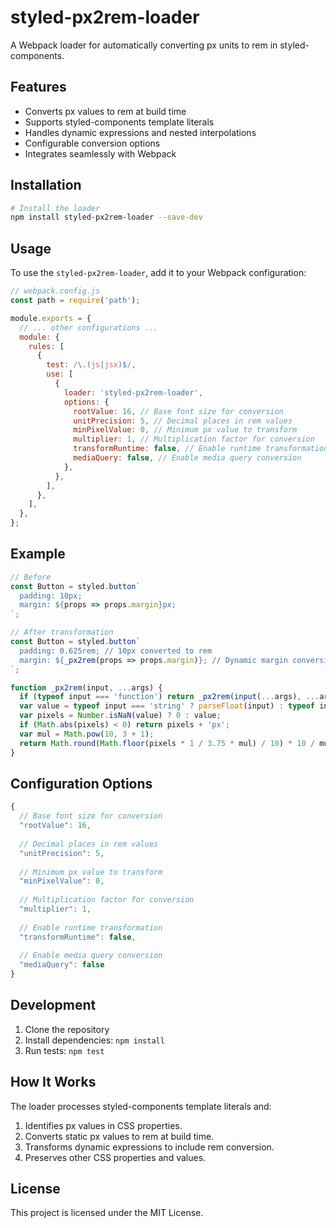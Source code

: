 # styled-px2rem-loader

A Webpack loader for automatically converting px units to rem in styled-components.

## Features
- Converts px values to rem at build time
- Supports styled-components template literals
- Handles dynamic expressions and nested interpolations
- Configurable conversion options
- Integrates seamlessly with Webpack

## Installation

```bash
# Install the loader
npm install styled-px2rem-loader --save-dev
```

## Usage

To use the `styled-px2rem-loader`, add it to your Webpack configuration:

```javascript
// webpack.config.js
const path = require('path');

module.exports = {
  // ... other configurations ...
  module: {
    rules: [
      {
        test: /\.(js|jsx)$/,
        use: [
          {
            loader: 'styled-px2rem-loader',
            options: {
              rootValue: 16, // Base font size for conversion
              unitPrecision: 5, // Decimal places in rem values
              minPixelValue: 0, // Minimum px value to transform
              multiplier: 1, // Multiplication factor for conversion
              transformRuntime: false, // Enable runtime transformation
              mediaQuery: false, // Enable media query conversion
            },
          },
        ],
      },
    ],
  },
};
```

## Example

```javascript
// Before
const Button = styled.button`
  padding: 10px;
  margin: ${props => props.margin}px;
`;

// After transformation
const Button = styled.button`
  padding: 0.625rem; // 10px converted to rem
  margin: ${_px2rem(props => props.margin)}; // Dynamic margin conversion
`;

function _px2rem(input, ...args) {
  if (typeof input === 'function') return _px2rem(input(...args), ...args);
  var value = typeof input === 'string' ? parseFloat(input) : typeof input === 'number' ? input : 0;
  var pixels = Number.isNaN(value) ? 0 : value;
  if (Math.abs(pixels) < 0) return pixels + 'px';
  var mul = Math.pow(10, 3 + 1);
  return Math.round(Math.floor(pixels * 1 / 3.75 * mul) / 10) * 10 / mul + 'rem';
}
```

## Configuration Options

```javascript
{
  // Base font size for conversion
  "rootValue": 16,
  
  // Decimal places in rem values  
  "unitPrecision": 5,
  
  // Minimum px value to transform
  "minPixelValue": 0,
  
  // Multiplication factor for conversion
  "multiplier": 1,
  
  // Enable runtime transformation
  "transformRuntime": false,
  
  // Enable media query conversion
  "mediaQuery": false
}
```

## Development

1. Clone the repository
2. Install dependencies: `npm install`
3. Run tests: `npm test`
## How It Works

The loader processes styled-components template literals and:
1. Identifies px values in CSS properties.
2. Converts static px values to rem at build time.
3. Transforms dynamic expressions to include rem conversion.
4. Preserves other CSS properties and values.

## License

This project is licensed under the MIT License.
